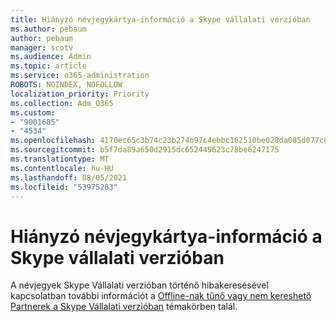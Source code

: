 ```yaml
---
title: Hiányzó névjegykártya-információ a Skype vállalati verzióban
ms.author: pebaum
author: pebaum
manager: scotv
ms.audience: Admin
ms.topic: article
ms.service: o365-administration
ROBOTS: NOINDEX, NOFOLLOW
localization_priority: Priority
ms.collection: Adm_O365
ms.custom:
- "9001685"
- "4534"
ms.openlocfilehash: 4170ec65c3b74c23b274b97c4ebbc162510be028da085d077c8bc69d5c6ba227
ms.sourcegitcommit: b5f7da89a650d2915dc652449623c78be6247175
ms.translationtype: MT
ms.contentlocale: hu-HU
ms.lasthandoff: 08/05/2021
ms.locfileid: "53975283"
---
```

# <a name="missing-contact-card-information-in-skype-for-business"></a>Hiányzó névjegykártya-információ a Skype vállalati verzióban

A névjegyek Skype Vállalati verzióban történő hibakeresésével kapcsolatban további információt a [Offline-nak tűnő vagy nem kereshető Partnerek a Skype Vállalati verzióban](https://docs.microsoft.com/skypeforbusiness/troubleshoot/online-contacts/contacts-offline-not-searchable) témakörben talál.
